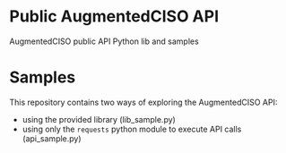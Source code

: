 # Public AugmentedCISO API

AugmentedCISO public API Python lib and samples

# Samples

This repository contains two ways of exploring the AugmentedCISO API:
 - using the provided library (lib_sample.py)
 - using only the `requests` python module to execute API calls (api_sample.py) 